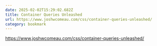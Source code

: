 ```yaml
---
date: 2025-02-02T15:29:02.682Z
title: Container Queries Unleashed
url: https://www.joshwcomeau.com/css/container-queries-unleashed/
category: bookmark
---
```

https://www.joshwcomeau.com/css/container-queries-unleashed/
